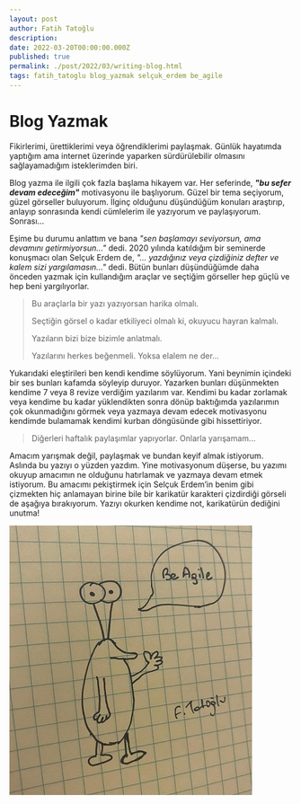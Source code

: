 ```yaml
---
layout: post
author: Fatih Tatoğlu
description: 
date: 2022-03-20T00:00:00.000Z
published: true
permalink: ./post/2022/03/writing-blog.html
tags: fatih_tatoglu blog_yazmak selçuk_erdem be_agile
---
```


# Blog Yazmak

Fikirlerimi, ürettiklerimi veya öğrendiklerimi paylaşmak. Günlük hayatımda yaptığım ama internet üzerinde yaparken sürdürülebilir olmasını sağlayamadığım isteklerimden biri.

Blog yazma ile ilgili çok fazla başlama hikayem var. Her seferinde, ***"bu sefer devam edeceğim"*** motivasyonu ile başlıyorum. Güzel bir tema seçiyorum, güzel görseller buluyorum. İlginç olduğunu düşündüğüm konuları araştırıp, anlayıp sonrasında kendi cümlelerim ile yazıyorum ve paylaşıyorum. Sonrası...

Eşime bu durumu anlattım ve bana *"sen başlamayı seviyorsun, ama devamını getirmiyorsun..."* dedi. 2020 yılında katıldığım bir seminerde konuşmacı olan Selçuk Erdem de, *"... yazdığınız veya çizdiğiniz defter ve kalem sizi yargılamasın..."* dedi. Bütün bunları düşündüğümde daha önceden yazmak için kullandığım araçlar ve seçtiğim görseller hep güçlü ve hep beni yargılıyorlar.

> Bu araçlarla bir yazı yazıyorsan harika olmalı.
>
> Seçtiğin görsel o kadar etkiliyeci olmalı ki, okuyucu hayran kalmalı.
>
> Yazıların bizi bize bizimle anlatmalı.
>
> Yazılarını herkes beğenmeli. Yoksa elalem ne der...

Yukarıdaki eleştirileri ben kendi kendime söylüyorum. Yani beynimin içindeki bir ses bunları kafamda söyleyip duruyor. Yazarken bunları düşünmekten kendime 7 veya 8 revize verdiğim yazılarım var. Kendimi bu kadar zorlamak veya kendime bu kadar yüklendikten sonra dönüp baktığımda yazılarımın çok okunmadığını görmek veya yazmaya devam edecek motivasyonu kendimde bulamamak kendimi kurban döngüsünde gibi hissettiriyor.

> Diğerleri haftalık paylaşımlar yapıyorlar. Onlarla yarışamam...

Amacım yarışmak değil, paylaşmak ve bundan keyif almak istiyorum. Aslında bu yazıyı o yüzden yazdım. Yine motivasyonum düşerse, bu yazımı okuyup amacımın ne olduğunu hatırlamak ve yazmaya devam etmek istiyorum. Bu amacımı pekiştirmek için Selçuk Erdem’in benim gibi çizmekten hiç anlamayan birine bile bir karikatür karakteri çizdirdiği görseli de aşağıya bırakıyorum. Yazıyı okurken kendime not, karikatürün dediğini unutma!

![Be Agile](../image/be-agile-cartoon.jpg "Be Agile")
